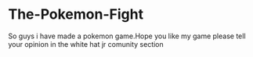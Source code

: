 # The-Pokemon-Fight
So guys i have made a pokemon game.Hope you like my game please tell your opinion in the white hat jr comunity section
